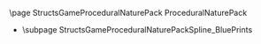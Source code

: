 \page StructsGameProceduralNaturePack ProceduralNaturePack
- \subpage StructsGameProceduralNaturePackSpline_BluePrints
